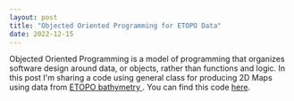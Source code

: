 ```yaml
---
layout: post
title: "Objected Oriented Programming for ETOPO Data"
date: 2022-12-15
---
```

Objected Oriented Programming is a model of programming that organizes software design around data, or objects, rather than functions and logic. In this post I'm sharing
a code using general class for producing 2D Maps using data from <a href="https://www.ngdc.noaa.gov/mgg/global/"> ETOPO bathymetry  </a>. You can find this code <a href="https://github.com/joaopedroamorim/ObjectOrientedOcean/blob/main/Etopo_Map.ipynb">here</a>.
